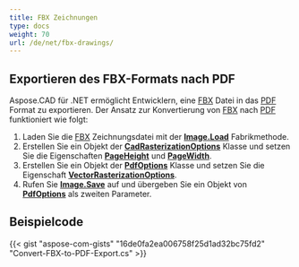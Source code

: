 ```yaml
---
title: FBX Zeichnungen
type: docs
weight: 70
url: /de/net/fbx-drawings/
---
```


## **Exportieren des FBX-Formats nach PDF**

Aspose.CAD für .NET ermöglicht Entwicklern, eine [FBX](https://docs.fileformat.com/3d/fbx/) Datei in das [PDF](https://docs.fileformat.com/pdf/) Format zu exportieren. Der Ansatz zur Konvertierung von [FBX](https://docs.fileformat.com/3d/fbx/) nach [PDF](https://docs.fileformat.com/pdf/) funktioniert wie folgt:

1. Laden Sie die [FBX](https://docs.fileformat.com/3d/fbx/) Zeichnungsdatei mit der [**Image.Load**](https://reference.aspose.com/cad/net/aspose.cad.image/load/methods/2) Fabrikmethode.
1. Erstellen Sie ein Objekt der [**CadRasterizationOptions**](https://reference.aspose.com/cad/net/aspose.cad.imageoptions/cadrasterizationoptions) Klasse und setzen Sie die Eigenschaften [**PageHeight**](https://reference.aspose.com/cad/net/aspose.cad.imageoptions/vectorrasterizationoptions/properties/pageheight) und [**PageWidth**](https://reference.aspose.com/cad/net/aspose.cad.imageoptions/vectorrasterizationoptions/properties/pagewidth).
1. Erstellen Sie ein Objekt der [**PdfOptions**](https://reference.aspose.com/cad/net/aspose.cad.imageoptions/pdfoptions) Klasse und setzen Sie die Eigenschaft [**VectorRasterizationOptions**](https://reference.aspose.com/cad/net/aspose.cad.imageoptions/vectorrasterizationoptions).
1. Rufen Sie [**Image.Save**](https://reference.aspose.com/cad/net/aspose.cad/image/methods/save/index) auf und übergeben Sie ein Objekt von [**PdfOptions**](https://reference.aspose.com/cad/net/aspose.cad.imageoptions/pdfoptions) als zweiten Parameter.

## Beispielcode

{{< gist "aspose-com-gists" "16de0fa2ea006758f25d1ad32bc75fd2" "Convert-FBX-to-PDF-Export.cs" >}}
